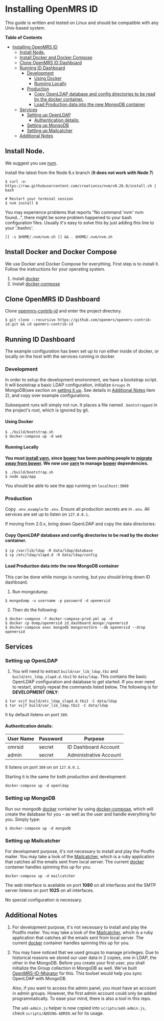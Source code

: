 Installing OpenMRS ID
=====

This guide is written and tested on Linux and should be compatible with any Unix-based system.

<!-- markdown-toc start - Don't edit this section. Run M-x markdown-toc-generate-toc again -->
**Table of Contents**

- [Installing OpenMRS ID](#installing-openmrs-id)
    - [Install Node.](#install-node)
    - [Install Docker and Docker Compose](#install-docker-and-docker-compose)
    - [Clone OpenMRS ID Dashboard](#clone-openmrs-id-dashboard)
    - [Running ID Dashboard](#running-id-dashboard)
        - [Development](#development)
            - [Using Docker](#using-docker)
            - [Running Locally](#running-locally)
        - [Production](#production)
            - [Copy OpenLDAP database and config directories to be read by the docker container.](#copy-openldap-database-and-config-directories-to-be-read-by-the-docker-container)
            - [Load Production data into the new MongoDB container](#load-production-data-into-the-new-mongodb-container)
    - [Services](#services)
        - [Setting up OpenLDAP](#setting-up-openldap)
            - [Authentication details:](#authentication-details)
        - [Setting up MongoDB](#setting-up-mongodb)
        - [Setting up Mailcatcher](#setting-up-mailcatcher)
    - [Additional Notes](#additional-notes)

<!-- markdown-toc end -->


## Install Node.

We suggest you use [nvm][1].

Install the latest from the Node 6.x branch (**It does not work with Node 7**)

``` shell
$ curl -o- https://raw.githubusercontent.com/creationix/nvm/v0.26.0/install.sh | bash

# Restart your terminal session
$ nvm install 6
```

You may experience problems that reports "No command 'nvm' nvm found...", there might be some problem happened to your bash configuration files. Usually it's easy to solve this by just adding this line to your '.bashrc'.

``` shell
[[ -s $HOME/.nvm/nvm.sh ]] && . $HOME/.nvm/nvm.sh
```

## Install Docker and Docker Compose

We use Docker and Docker Compose for everything. First step is to install it. Follow the instructions
for your operating system.

1. Install [docker][]
2. Install [docker-compose][]

## Clone OpenMRS ID Dashboard

Clone [openmrs-contrib-id][2] and enter the project directory.
``` shell
$ git clone --recursive https://github.com/openmrs/openmrs-contrib-id.git && cd openmrs-contrib-id
```

## Running ID Dashboard

The example configuration has been set up to run either inside of docker, or locally on the host with the services running in docker.

### Development

In order to setup the development environment, we have a bootstrap script. It will bootstrap a basic LDAP configuration, initialize `Groups` in MongoDB(see section on [setting it up](#setting-up-mongodb).  See details in [Additional Notes](#additional-notes) item 2), and copy over example configurations.


Subsequent runs will simply not run. It places a file named `.bootstrapped` in the project's root, which is ignored by git.

#### Using Docker

``` shell
$ ./build/bootstrap.sh
$ docker-compose up -d web
```

#### Running Locally

**You must [install yarn][], since [bower][] has been pushing people to [migrate away from bower][]. We now use [yarn][] to manage [bower][] dependencies.**

``` shell
$ ./build/bootstrap.sh
$ node app/app
```

You should be able to see the app running on `localhost:3000`


### Production

Copy `.env.example` to `.env`.
Ensure all production secrets are in `.env`. All services are set up to listen on `127.0.0.1`.

If moving from 2.0.x, bring down OpenLDAP and copy the data directories:

#### Copy OpenLDAP database and config directories to be read by the docker container.
``` shell
$ cp /var/lib/ldap -R data/ldap/database
$ cp /etc/ldap/slapd.d -R data/ldap/config
```

#### Load Production data into the new MongoDB container

This can be done while mongo is running, but you should bring down ID dashboard.

1. Run mongodump:

``` shell
$ mongodump -u username -p password -d openmrsid
```
2. Then do the following:

``` shell
$ docker-compose -f docker-compose-prod.yml up -d
$ docker cp dump/openmrsid id_dashboard_mongo:/openmrsid
$ docker-compose exec mongodb mongorestore --db openmrsid --drop openmrsid
```

## Services
### Setting up OpenLDAP

1. You will need to extract `build/var_lib_ldap.tbz` and `build/etc_ldap_slapd.d.tbz2` to `data/ldap`. This contains the basic
   OpenLDAP configuration and database to get started. If you ever need to restart, simply repeat the commands listed below.
The following is for **DEVELOPMENT ONLY**:

``` shell
$ tar xvjf build/etc_ldap_slapd.d.tbz2 -C data/ldap
$ tar xvjf build/var_lib_ldap.tbz2 -C data/ldap
```
It by  default listens on port `389`.

#### Authentication details:

| User Name | Password | Purpose                |
|-----------|----------|------------------------|
| omrsid    | secret   | ID Dashboard Account   |
| admin     | secret   | Administrative Account |


It listens on port `389` on on `127.0.0.1`.

Starting it is the same for both production and development:

``` shell
docker-compose up -d openldap
```
### Setting up MongoDB

Run our mongodb [docker][] container by using [docker-compose][], which will create the database for you – as well as the user and handle everything for you. Simply type:

``` shell
$ docker-compose up -d mongodb
```
### Setting up Mailcatcher

For development purpose, it's not necessary to install and play the Postfix mailer. You may take a look of the [Mailcatcher][5], which is a ruby application that catches all the emails sent from local server. The current [docker][] container handles spinning this up for you.

``` shell
docker-compose up -d mailcatcher
```
The web interface is available on port **1080** on all interfaces and the SMTP server listens on port **1025** on all interfaces.

No special configuration is necessary.

## Additional Notes

1. For development purpose, it's not necessary to install and play the Postfix mailer. You may take a look of the [Mailcatcher][5], which is a ruby application that catches all the emails sent from local server. The current [docker][] container handles spinning this up for you.

2. You may have noticed that we used groups to manage privileges. Due to historical reasons we stored our user data in 2 copies, one in LDAP, the other in the MongoDB. Before you create your first user, you shall initialize the Group collection in MongoDB as well. We've built [OpenMRS-ID-Migrator][6] for this. This toolset would help you sync OpenLDAP with MongoDB.

    Also, if you want to access the admin panel, you must have an account in admin groups. However, the first admin account could only be added programmatically. To ease your mind, there is also a tool in this repo.

    The `add-admin.js` helper is now copied into `scripts/add-admin.js`, check `scripts/ADDING-ADMIN.md` for its usage.

[1]: https://github.com/creationix/nvm
[2]: https://github.com/openmrs/openmrs-contrib-id
[5]: http://mailcatcher.me/
[6]: https://github.com/Plypy/OpenMRS-ID-Migrator
[docker]:https://docs.docker.com/engine/installation/
[docker-compose]: https://docs.docker.com/compose/install/
[install yarn]: https://yarnpkg.com/lang/en/docs/install/
[yarn]: https://yarnpkg.com/
[migrate away from bower]: https://bower.io/blog/2017/how-to-migrate-away-from-bower/
[bower]: https://bower.io
